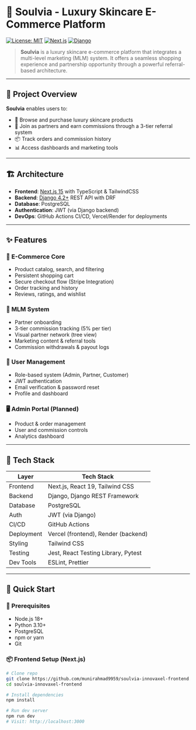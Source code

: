 # 🌟 Soulvia - Luxury Skincare E-Commerce Platform

[![License: MIT](https://img.shields.io/badge/License-MIT-yellow.svg)](https://opensource.org/licenses/MIT)
[![Next.js](https://img.shields.io/badge/Next.js-15+-black)](https://nextjs.org/)
[![Django](https://img.shields.io/badge/Django-4.2+-green)](https://www.djangoproject.com/)

> **Soulvia** is a luxury skincare e-commerce platform that integrates a multi-level marketing (MLM) system. It offers a seamless shopping experience and partnership opportunity through a powerful referral-based architecture.

---

## 🎯 Project Overview

**Soulvia** enables users to:

- 🛒 Browse and purchase luxury skincare products
- 👥 Join as partners and earn commissions through a 3-tier referral system
- 📦 Track orders and commission history
- 📊 Access dashboards and marketing tools

---

## 🏗️ Architecture

- **Frontend**: [Next.js 15](https://nextjs.org/) with TypeScript & TailwindCSS
- **Backend**: [Django 4.2+](https://www.djangoproject.com/) REST API with DRF
- **Database**: PostgreSQL
- **Authentication**: JWT (via Django backend)
- **DevOps**: GitHub Actions CI/CD, Vercel/Render for deployments

---

## ✨ Features

### 🛒 E-Commerce Core
- Product catalog, search, and filtering
- Persistent shopping cart
- Secure checkout flow (Stripe Integration)
- Order tracking and history
- Reviews, ratings, and wishlist

### 🤝 MLM System
- Partner onboarding
- 3-tier commission tracking (5% per tier)
- Visual partner network (tree view)
- Marketing content & referral tools
- Commission withdrawals & payout logs

### 👥 User Management
- Role-based system (Admin, Partner, Customer)
- JWT authentication
- Email verification & password reset
- Profile and dashboard

### 🖥️ Admin Portal (Planned)
- Product & order management
- User and commission controls
- Analytics dashboard

---

## 🧱 Tech Stack

| Layer         | Tech Stack                          |
|--------------|--------------------------------------|
| Frontend      | Next.js, React 19, Tailwind CSS     |
| Backend       | Django, Django REST Framework       |
| Database      | PostgreSQL                          |
| Auth          | JWT (via Django)                    |
| CI/CD         | GitHub Actions                      |
| Deployment    | Vercel (frontend), Render (backend) |
| Styling       | Tailwind CSS                        |
| Testing       | Jest, React Testing Library, Pytest |
| Dev Tools     | ESLint, Prettier                    |

---

## 🚀 Quick Start

### 🔧 Prerequisites

- Node.js 18+
- Python 3.10+
- PostgreSQL
- npm or yarn
- Git

### 📦 Frontend Setup (Next.js)

```bash
# Clone repo
git clone https://github.com/munirahmad9959/soulvia-innovaxel-frontend.git
cd soulvia-innovaxel-frontend

# Install dependencies
npm install

# Run dev server
npm run dev
# Visit: http://localhost:3000
